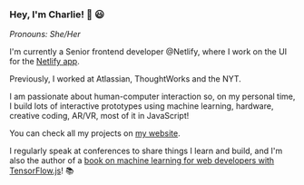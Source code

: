 ### Hey, I'm Charlie! 👋 😃

_Pronouns: She/Her_

I'm currently a Senior frontend developer @Netlify, where I work on the UI for the [Netlify app](https://app.netlify.com).

Previously, I worked at Atlassian, ThoughtWorks and the NYT.

I am passionate about human-computer interaction so, on my personal time, I build lots of interactive prototypes using machine learning, hardware, creative coding, AR/VR, most of it in JavaScript!

You can check all my projects on [my website](https://charliegerard.dev).

I regularly speak at conferences to share things I learn and build, and I'm also the author of a [book on machine learning for web developers with TensorFlow.js](https://www.apress.com/gp/book/9781484264171)! 📚
